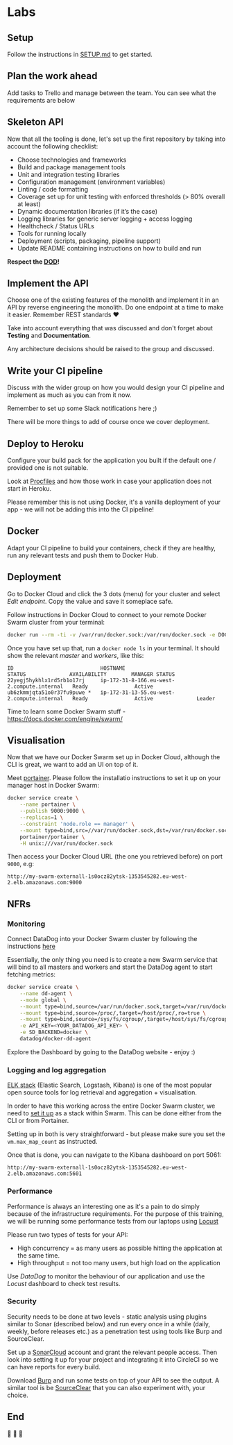 # Labs

## Setup

Follow the instructions in [SETUP.md](SETUP.md) to get started.

## Plan the work ahead

Add tasks to Trello and manage between the team. You can see what the requirements are below

## Skeleton API

Now that all the tooling is done, let's set up the first repository by taking into account the following checklist:

- Choose technologies and frameworks
- Build and package management tools
- Unit and integration testing libraries
- Configuration management (environment variables)
- Linting / code formatting
- Coverage set up for unit testing with enforced thresholds (> 80% overall at least)
- Dynamic documentation libraries (if it’s the case)
- Logging libraries for generic server logging + access logging
- Healthcheck / Status URLs
- Tools for running locally
- Deployment (scripts, packaging, pipeline support)
- Update README containing instructions on how to build and run

**Respect the [DOD](DOD.md)!**

## Implement the API

Choose one of the existing features of the monolith and implement it in an API by reverse engineering the monolith. 
Do one endpoint at a time to make it easier. Remember REST standards :heart:

Take into account everything that was discussed and don't forget about **Testing** and **Documentation**.

Any architecture decisions should be raised to the group and discussed.

## Write your CI pipeline

Discuss with the wider group on how you would design your CI pipeline and implement as much as you can from it now.

Remember to set up some Slack notifications here ;)

There will be more things to add of course once we cover deployment.

## Deploy to Heroku

Configure your build pack for the application you built if the default one / provided one is not suitable.

Look at [Procfiles]() and how those work in case your application does not start in Heroku.

Please remember this is not using Docker, it's a vanilla deployment of your app - we will not be adding this into the CI pipeline!

## Docker

Adapt your CI pipeline to build your containers, check if they are healthy, run any relevant tests and push them to 
Docker Hub.

## Deployment

Go to Docker Cloud and click the 3 dots (menu) for your cluster and select *Edit endpoint*. Copy the value and 
save it someplace safe.

Follow instructions in Docker Cloud to connect to your remote Docker Swarm cluster from your terminal:

```bash
docker run --rm -ti -v /var/run/docker.sock:/var/run/docker.sock -e DOCKER_HOST dockercloud/client DOCKER-HUB-ORG/NAME-OF-SWARM
```

Once you have set up that, run a `docker node ls` in your terminal. It should show the relevant *master* and *workers*,
like this:

```
ID                            HOSTNAME                                     STATUS              AVAILABILITY        MANAGER STATUS
22yegj5hykhlx1rd5rb1o17rj     ip-172-31-8-166.eu-west-2.compute.internal   Ready               Active
ub6zkmmjqta51o0r37fu9puwe *   ip-172-31-13-55.eu-west-2.compute.internal   Ready               Active              Leader
```

Time to learn some Docker Swarm stuff - https://docs.docker.com/engine/swarm/

## Visualisation

Now that we have our Docker Swarm set up in Docker Cloud, although the CLI is great, we want to add an UI on top of it.

Meet [portainer](https://portainer.io). Please follow the installatio instructions to set it up on your manager host in 
Docker Swarm:

```bash
docker service create \
    --name portainer \
    --publish 9000:9000 \
    --replicas=1 \
    --constraint 'node.role == manager' \
    --mount type=bind,src=//var/run/docker.sock,dst=/var/run/docker.sock \
    portainer/portainer \
    -H unix:///var/run/docker.sock
```

Then access your Docker Cloud URL (the one you retrieved before) on port `9000`, e.g:

`http://my-swarm-externall-1s0ocz82ytsk-1353545282.eu-west-2.elb.amazonaws.com:9000`

## NFRs

### Monitoring

Connect DataDog into your Docker Swarm cluster by following the instructions [here](https://docs.datadoghq.com/guides/autodiscovery/)

Essentially, the only thing you need is to create a new Swarm service that will bind to all masters and workers and start
the DataDog agent to start fetching metrics:

```bash
docker service create \
    --name dd-agent \
    --mode global \
    --mount type=bind,source=/var/run/docker.sock,target=/var/run/docker.sock \
    --mount type=bind,source=/proc/,target=/host/proc/,ro=true \
    --mount type=bind,source=/sys/fs/cgroup/,target=/host/sys/fs/cgroup,ro=true \
    -e API_KEY=<YOUR_DATADOG_API_KEY> \
    -e SD_BACKEND=docker \
    datadog/docker-dd-agent
```

Explore the Dashboard by going to the DataDog website - enjoy :)

### Logging and log aggregation

[ELK stack](https://www.elastic.co/products) (Elastic Search, Logstash, Kibana) is one of the most popular open source
tools for log retrieval and aggregation + visualisation.

In order to have this working across the entire Docker Swarm cluster, we need to [set it up](https://github.com/ahromis/swarm-elk)
as a stack within Swarm. This can be done either from the CLI or from Portainer.

Setting up in both is very straightforward - but please make sure you set the `vm.max_map_count` as instructed.

Once that is done, you can navigate to the Kibana dashboard on port 5061:

`http://my-swarm-externall-1s0ocz82ytsk-1353545282.eu-west-2.elb.amazonaws.com:5601`

### Performance

Performance is always an interesting one as it's a pain to do simply because of the infrastructure requirements.
For the purpose of this training, we will be running some performance tests from our laptops using [Locust](https://locust.io/)

Please run two types of tests for your API:

- High concurrency = as many users as possible hitting the application at the same time.
- High throughput = not too many users, but high load on the application

Use *DataDog* to monitor the behaviour of our application and use the *Locust* dashboard to check test results.

### Security

Security needs to be done at two levels - static analysis using plugins similar to Sonar (described below) and run 
every once in a while (daily, weekly, before releases etc.) as a penetration test using tools like Burp and SourceClear.

Set up a [SonarCloud](https://sonarcloud.io) account and grant the relevant people access. Then look into setting it up
for your project and integrating it into CircleCI so we can have reports for every build.

Download [Burp](https://portswigger.net/burp) and run some tests on top of your API to see the output.
A similar tool is be [SourceClear](https://sourceclear.io/) that you can also experiment with, your choice.

## End

:clap: :clap: :clap:

